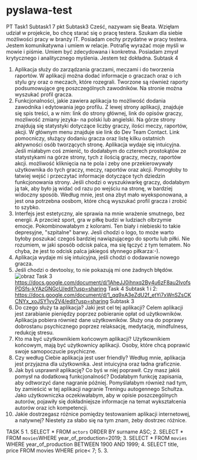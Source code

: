 # pyslawa-test
PT
Task1
Subtask1
7 pkt
Subtask3 
Cześć, nazywam się Beata. Wzięłam udział w projekcie, bo chcę starać się o pracę testera. Szukam dla siebie możliwości pracy w branży IT. Posiadam cechy przydatne w  pracy testera. Jestem komunikatywna i umiem w relacje. Potrafię wyrażać moje myśli w mowie i piśmie. Umiem być zdecydowana i konkretna. Posiadam zmysł krytycznego i analitycznego myślenia. Jestem też dokładna.
Subtask 4
1. Aplikacja służy do zarządzania graczami, meczami i do tworzenia raportów. W aplikacji można dodać informacje o graczach oraz o ich stylu gry oraz o meczach, które rozegrali. Tworzone są również raporty podsumowujące grę poszczególnych zawodników. Na stronie można wyszukać profil gracza.
2. Funkcjonalności, jakie zawiera aplikacja to możliwość dodania zawodnika i edytowania jego profilu. Z lewej strony aplikacji, znajduje się spis treści, a w nim: link do strony głównej, link do opisów graczy, mozliwość zmiany jezyka- na polski lub angielski. Na górze strony znajdują się statystyki dotyczące liczby graczy, ilości meczy, raportów, akcji. W głównym menu znajduje sie link do Dev Team Contact. Link pomocniczy, służący dodaniu gracza oraz listę kilku ostatnich aktywności osób tworzących stronę. Aplikacja wydaje się intuicyjna. Jeśli miałabym coś zmienić, to dodałabym do czterech prostokątów ze statystykami na górze strony, tych z ilością graczy, meczy, raportów akcji. możliwość kliknięcia na te pola i zeby one przekierowywały użytkownika do tych graczy, meczy, raportów oraz akcji. Pomogłoby to łatwiej wejść i przeczytać informacje dotyczące tych dziedzin funkcjonowania strony. Jeśli chodzi o wyszukiwarkę graczy, dodałabym ją tak, aby było ją widać od razu po wejściu na stronę, w bardziej widoczny sposób. Według mnie, jest ona zbyt mało wyeksponowana, a jest ona potrzebna oosbom, które chcą wyszukać profil gracza i zrobić to szybko. 
3. Interfejs jest estetyczny, ale sprawia na mnie wrażenie smutnego, bez energii. A przecież sport, gra w piłkę budzi w ludziach olbrzymie emocje. Pokombinowałabym z kolorami. Ten biały i niebieski to takie depresyjne, "szpitalne" barwy. Jesli chodzi o logo, to może warto byłoby poszukać czegoś bardziej nawiązującego do sportu lub piłki. Nie rozumiem, w jaki sposób odcisk palca, ma się łączyć z tym tematem. No chyba, że jest to odcisk palca jakiegoś słynnego piłkarza:-).
4. Aplikacja wydaje mi się intuicyjna, jeśli chodzi o dodawanie nowego gracza.
5. Jeśli chodzi o devtoolsy, to nie pokazują mi one żadnych błędów.![obraz](https://user-images.githubusercontent.com/122923764/213015402-3884fb73-e1de-4508-936e-8b2f3803c4ab.png)
Task 3
https://docs.google.com/document/d/1AheJJ0ihnxq2By4u6zF8au2IvofsPDSfs-kYAzGNGcU/edit?usp=sharing
Task 4
Subtask 1 i 2: https://docs.google.com/document/d/1_qq9xA3eZdU2f_etYi7xWnSZsCKCNYx_xoJSY1yv2V4/edit?usp=sharing
Subtask 3
1. Do czego służy ta aplikacja? Jaki jest cel tej aplikacji? Celem aplikacji jest zarabianie pieniędzy poprzez pobieranie opłat od użytkowników. Aplikacja pobiera również dane użytkowników. Służy ona do poprawy dobrostanu psychicznego poprzez relaksację, medytację, mindfulness, redukcję stresu.
2. Kto ma być użytkownikiem końcowym aplikacji? Użytkownikiem końcowym, mają być użytkownicy aplikacji. Osoby, które chcą poprawić swoje samopoczucie psychiczne.
3. Czy według Ciebie aplikacja jest user friendly? Według mnie, aplikacja jest przyjazna dla użytkownika. Jest intuicyjna oraz ładna graficznie.
4. Jak byś usprawnił aplikację? Co byś w niej poprawił. Czy masz jakiś pomysł na dodatkową funkcjonalność? Dodałabym funkcję zapisania, aby odtworzyć dane nagranie później. Pomyślałabym również nad tym, by zamieścić w tej aplikacji nagranie Treningu autogennego Schultza. Jako użytkowniczka oczekiwałabym, aby w opisie poszczególnych autorów, pojawiły się dokładniejsze informacje na temat wykształcenia autorów oraz ich kompetencji.
5. Jakie dostrzegasz różnice pomiędzy testowaniem aplikacji internetowej, a natywnej? Niestety za słabo się na tym znam, żeby dostrzec różnice.

TASK 5
1.
SELECT * FROM `actors` ORDER BY surname ASC; 
2.
SELECT * FROM `movies`WHERE year_of_production=2019;
3.
SELECT * FROM `movies` WHERE year_of_production BETWEEN 1900 AND 1999;
4.
SELECT  title, price
FROM movies
WHERE price< 7;
5.
3.
